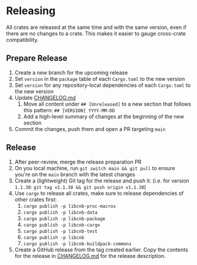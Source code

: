 # Releasing

All crates are released at the same time and with the same version, even if there are no changes to a crate. This makes it
easier to gauge cross-crate compatibility.

## Prepare Release

1. Create a new branch for the upcoming release
2. Set `version` in the `package` table of each `Cargo.toml` to the new version
3. Set `version` for any repository-local dependencies of each `Cargo.toml` to the new version
4. Update [CHANGELOG.md](./CHANGELOG.md)
   1. Move all content under `## [Unreleased]` to a new section that follows this pattern: `## [VERSION] YYYY-MM-DD`
   2. Add a high-level summary of changes at the beginning of the new section
5. Commit the changes, push them and open a PR targeting `main`

## Release

1. After peer-review, merge the release preparation PR
2. On you local machine, run `git switch main && git pull` to ensure you're on the `main` branch with the latest changes
3. Create a (lightweight) Git tag for the release and push it: (i.e. for version `1.1.38`: `git tag v1.1.38 && git push origin v1.1.38`) 
4. Use `cargo` to release all crates, make sure to release dependencies of other crates first:
   1. `cargo publish -p libcnb-proc-macros`
   2. `cargo publish -p libcnb-data`
   3. `cargo publish -p libcnb-package`
   4. `cargo publish -p libcnb-cargo`
   5. `cargo publish -p libcnb-test`
   6. `cargo publish -p libcnb`
   7. `cargo publish -p libcnb-buildpack-commons`
5. Create a GitHub release from the tag created earlier. Copy the contents for the release in [CHANGELOG.md](./CHANGELOG.md) for the release description.
